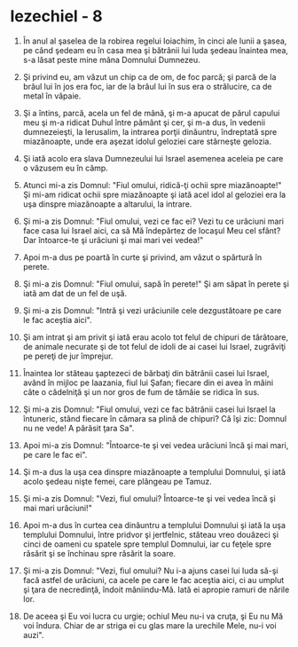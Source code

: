 # Iezechiel - 8

1. În anul al şaselea de la robirea regelui Ioiachim, în cinci ale lunii a şasea, pe când şedeam eu în casa mea şi bătrânii lui Iuda şedeau înaintea mea, s-a lăsat peste mine mâna Domnului Dumnezeu. 

2. Şi privind eu, am văzut un chip ca de om, de foc parcă; şi parcă de la brâul lui în jos era foc, iar de la brâul lui în sus era o strălucire, ca de metal în văpaie. 

3. Şi a întins, parcă, acela un fel de mână, şi m-a apucat de părul capului meu şi m-a ridicat Duhul între pământ şi cer, şi m-a dus, în vedenii dumnezeieşti, la Ierusalim, la intrarea porţii dinăuntru, îndreptată spre miazănoapte, unde era aşezat idolul geloziei care stârneşte gelozia. 

4. Şi iată acolo era slava Dumnezeului lui Israel asemenea aceleia pe care o văzusem eu în câmp. 

5. Atunci mi-a zis Domnul: "Fiul omului, ridică-ţi ochii spre miazănoapte!" Şi mi-am ridicat ochii spre miazănoapte şi iată acel idol al geloziei era la uşa dinspre miazănoapte a altarului, la intrare. 

6. Şi mi-a zis Domnul: "Fiul omului, vezi ce fac ei? Vezi tu ce urâciuni mari face casa lui Israel aici, ca să Mă îndepărtez de locaşul Meu cel sfânt? Dar întoarce-te şi urâciuni şi mai mari vei vedea!" 

7. Apoi m-a dus pe poartă în curte şi privind, am văzut o spărtură în perete. 

8. Şi mi-a zis Domnul: "Fiul omului, sapă în perete!" Şi am săpat în perete şi iată am dat de un fel de uşă. 

9. Şi mi-a zis Domnul: "Intră şi vezi urâciunile cele dezgustătoare pe care le fac aceştia aici". 

10. Şi am intrat şi am privit şi iată erau acolo tot felul de chipuri de târâtoare, de animale necurate şi de tot felul de idoli de ai casei lui Israel, zugrăviţi pe pereţi de jur împrejur. 

11. Înaintea lor stăteau şaptezeci de bărbaţi din bătrânii casei lui Israel, având în mijloc pe Iaazania, fiul lui Şafan; fiecare din ei avea în mâini câte o cădelniţă şi un nor gros de fum de tămâie se ridica în sus. 

12. Şi mi-a zis Domnul: "Fiul omului, vezi ce fac bătrânii casei lui Israel la întuneric, stând fiecare în cămara sa plină de chipuri? Că îşi zic: Domnul nu ne vede! A părăsit ţara Sa". 

13. Apoi mi-a zis Domnul: "Întoarce-te şi vei vedea urâciuni încă şi mai mari, pe care le fac ei". 

14. Şi m-a dus la uşa cea dinspre miazănoapte a templului Domnului, şi iată acolo şedeau nişte femei, care plângeau pe Tamuz. 

15. Şi mi-a zis Domnul: "Vezi, fiul omului? Întoarce-te şi vei vedea încă şi mai mari urâciuni!" 

16. Apoi m-a dus în curtea cea dinăuntru a templului Domnului şi iată la uşa templului Domnului, între pridvor şi jertfelnic, stăteau vreo douăzeci şi cinci de oameni cu spatele spre templul Domnului, iar cu feţele spre răsărit şi se închinau spre răsărit la soare. 

17. Şi mi-a zis Domnul: "Vezi, fiul omului? Nu i-a ajuns casei lui Iuda să-şi facă astfel de urâciuni, ca acele pe care le fac aceştia aici, ci au umplut şi ţara de necredinţă, îndoit mâniindu-Mă. Iată ei apropie ramuri de nările lor. 

18. De aceea şi Eu voi lucra cu urgie; ochiul Meu nu-i va cruţa, şi Eu nu Mă voi îndura. Chiar de ar striga ei cu glas mare la urechile Mele, nu-i voi auzi". 

